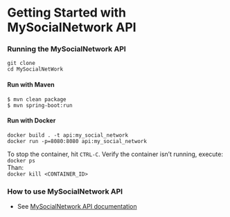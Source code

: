 # Getting Started with MySocialNetwork API

### Running the MySocialNetwork API

`git clone`\
`cd MySocialNetWork`
#### Run with Maven
`$ mvn clean package `\
`$ mvn spring-boot:run `

#### Run with Docker
`docker build . -t api:my_social_network`\
`docker run -p=8080:8080 api:my_social_network`

To stop the container, hit `CTRL-C`. Verify the container isn’t running, execute:\
`docker ps`\
Than:\
`docker kill <CONTAINER_ID>`

### How to use MySocialNetwork API
* See [MySocialNetwork API documentation](https://jk-sebastiao.github.io/)


